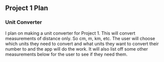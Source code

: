 ## Project 1 Plan

### Unit Converter

I plan on making a unit converter for Project 1. This will convert measurements of distance only. So cm, m, km, etc. The user will choose which units they need to convert and what units they want to convert their number to and the app will do the work. It will also list off some other measurements below for the user to see if they need them.
